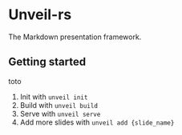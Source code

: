 # Unveil-rs 

The Markdown presentation framework. 

## Getting started
toto
1. Init with `unveil init`
2. Build with `unveil build`
3. Serve with `unveil serve`
4. Add more slides with `unveil add {slide_name}`